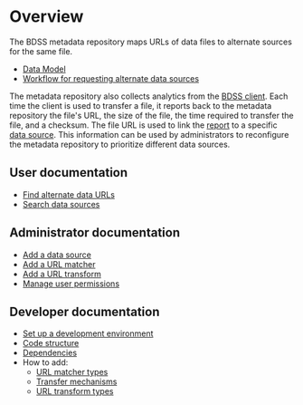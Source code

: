 # Overview

The BDSS metadata repository maps URLs of data files to alternate sources for the same file.

* [Data Model](/metadata_repository/docs/DataModel.md)
* [Workflow for requesting alternate data sources](/metadata_repository/docs/core_workflow)

The metadata repository also collects analytics from the [BDSS client](/client/docs). Each time the client is
used to transfer a file, it reports back to the metadata repository the file's URL, the size of the file, the time
required to transfer the file, and a checksum. The file URL is used to link the
[report](/metadata_repository/docs/DataModel.md#transfer-report) to a specific
[data source](/metadata_repository/docs/DataModel.md#data-source). This information can be used by administrators
to reconfigure the metadata repository to prioritize different data sources.

## User documentation

* [Find alternate data URLs](/metadata_repository/docs/user/find_alternate_urls.md)
* [Search data sources](/metadata_repository/docs/user/search_data_sources.md)

## Administrator documentation

* [Add a data source](/metadata_repository/docs/admin/add_data_source.md)
* [Add a URL matcher](/metadata_repository/docs/admin/add_url_matcher.md)
* [Add a URL transform](/metadata_repository/docs/admin/add_url_transform.md)
* [Manage user permissions](/metadata_repository/docs/admin/manage_user_permissions.md)

## Developer documentation

* [Set up a development environment](/metadata_repository/docs/developer/DevelopmentEnvironment.md)
* [Code structure](/metadata_repository/docs/developer/CodeStructure.md)
* [Dependencies](/metadata_repository/docs/developer/Dependencies.md)
* How to add:
   * [URL matcher types](/metadata_repository/docs/developer/add_url_matcher_type.md)
   * [Transfer mechanisms](/metadata_repository/docs/developer/add_transfer_mechanism_type.md)
   * [URL transform types](/metadata_repository/docs/developer/add_url_transform_type.md)
